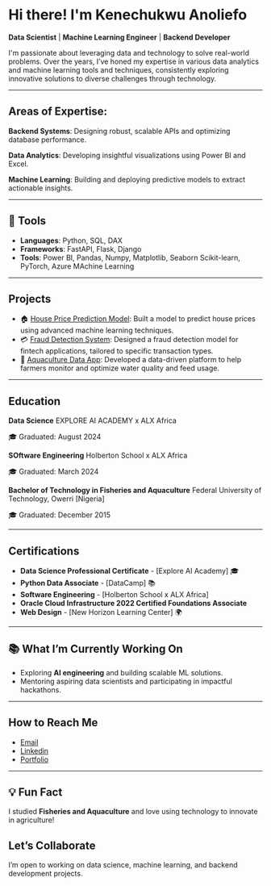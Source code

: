 
<!--
**Techkene/TechKene** is a ✨ _special_ ✨ repository because its `README.md` (this file) appears on your GitHub profile.

Here are some ideas to get you started:

- 🔭 I’m currently working on ...
- 🌱 I’m currently learning ...
- 👯 I’m looking to collaborate on ...
- 🤔 I’m looking for help with ...
- 💬 Ask me about ...
- 📫 How to reach me: ...
- 😄 Pronouns: ...
- ⚡ Fun fact: ...
-->

# Hi there! I'm Kenechukwu Anoliefo  

**Data Scientist** | **Machine Learning Engineer** | **Backend Developer**  

I'm passionate about leveraging data and technology to solve real-world problems. Over the years, I’ve honed my expertise in various data analytics and machine learning tools and techniques, consistently exploring innovative solutions to diverse challenges through technology.
  

---


## Areas of Expertise:
**Backend Systems**: Designing robust, scalable APIs and optimizing database performance.


**Data Analytics**: Developing insightful visualizations using Power BI and Excel.


**Machine Learning**: Building and deploying predictive models to extract actionable insights.


---


## 🔧 **Tools**  
- **Languages**: Python, SQL, DAX  
- **Frameworks**: FastAPI, Flask, Django  
- **Tools**: Power BI, Pandas, Numpy, Matplotlib, Seaborn Scikit-learn, PyTorch, Azure MAchine Learning  

---

##  **Projects**  
- 🏠 [House Price Prediction Model](https://github.com/Techkene/House_Price_Prediction_Model): Built a model to predict house prices using advanced machine learning techniques.  
- 💳 [Fraud Detection System](https://github.com/DataFishers/Fraud_detection_model): Designed a fraud detection model for fintech applications, tailored to specific transaction types.  
- 🌊 [Aquaculture Data App](https://github.com/Techkene/KalokaApp): Developed a data-driven platform to help farmers monitor and optimize water quality and feed usage.  

---

## **Education**
**Data Science** EXPLORE AI ACADEMY x ALX Africa

🎓 Graduated: August 2024

**SOftware Engineering** Holberton School x ALX Africa

🎓 Graduated: March 2024

**Bachelor of Technology in Fisheries and Aquaculture** Federal University of Technology, Owerri [Nigeria]

🎓 Graduated: December 2015

---

## **Certifications**
- **Data Science Professional Certificate** - [Explore AI Academy] 🎓
- **Python Data Associate** - [DataCamp] 📚
- **Software Engineering** - [Holberton School x ALX Africa]
- **Oracle Cloud Infrastructure 2022 Certified Foundations Associate**
- **Web Design** - [New Horizon Learning Center] 🌍

---

## 📚 **What I’m Currently Working On**  
- Exploring **AI engineering** and building scalable ML solutions.  
- Mentoring aspiring data scientists and participating in impactful hackathons.  

---

## **How to Reach Me**  
- [Email](mailto:anoliefo@yahoo.com.com)  
- [Linkedin](https://www.linkedin.com/in/kenechukwuanoliefo/)  
- [Portfolio](https://github.com/Techkene)    

---

## 💡 **Fun Fact**
I studied **Fisheries and Aquaculture** and love using technology to innovate in agriculture!  


## **Let’s Collaborate**
I’m open to working on data science, machine learning, and backend development projects.  
